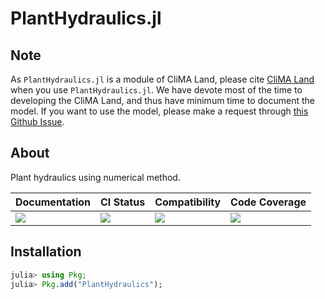 # PlantHydraulics.jl

<!-- Links and shortcuts -->
[dev-img]: https://img.shields.io/badge/docs-dev-blue.svg
[dev-url]: https://Yujie-W.github.io/PlantHydraulics.jl/dev/

[st-img]: https://github.com/Yujie-W/PlantHydraulics.jl/workflows/JuliaStable/badge.svg?branch=main
[st-url]: https://github.com/Yujie-W/PlantHydraulics.jl/actions?query=branch%3A"main"++workflow%3A"JuliaStable"

[min-img]: https://github.com/Yujie-W/PlantHydraulics.jl/workflows/Julia-1.6/badge.svg?branch=main
[min-url]: https://github.com/Yujie-W/PlantHydraulics.jl/actions?query=branch%3A"main"++workflow%3A"Julia-1.6"

[cov-img]: https://codecov.io/gh/Yujie-W/PlantHydraulics.jl/branch/main/graph/badge.svg
[cov-url]: https://codecov.io/gh/Yujie-W/PlantHydraulics.jl


## Note
As `PlantHydraulics.jl` is a module of CliMA Land, please cite [CliMA Land](https://github.com/CliMA/Land) when you use `PlantHydraulics.jl`. We have devote most of the time to developing the CliMA Land, and thus have minimum time to document the model. If you want to use the model, please make a request through [this Github Issue](https://github.com/Yujie-W/PlantHydraulics.jl/issues/56).


## About
Plant hydraulics using numerical method.

| Documentation           | CI Status             | Compatibility           | Code Coverage           |
|:------------------------|:----------------------|:------------------------|:------------------------|
| [![][dev-img]][dev-url] | [![][st-img]][st-url] | [![][min-img]][min-url] | [![][cov-img]][cov-url] |


## Installation
```julia
julia> using Pkg;
julia> Pkg.add("PlantHydraulics");
```
